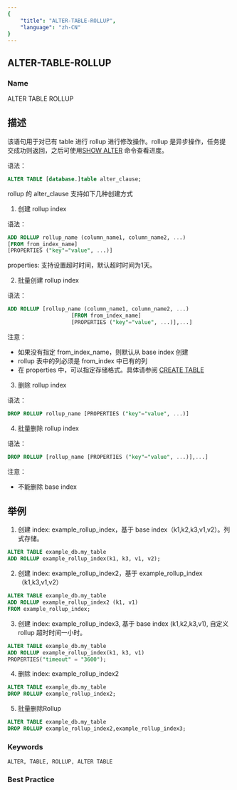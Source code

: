 ```yaml
---
{
    "title": "ALTER-TABLE-ROLLUP",
    "language": "zh-CN"
}
---
```


## ALTER-TABLE-ROLLUP

### Name

ALTER TABLE ROLLUP

## 描述

该语句用于对已有 table 进行 rollup 进行修改操作。rollup 是异步操作，任务提交成功则返回，之后可使用[SHOW ALTER](../../Show-Statements/SHOW-ALTER.md) 命令查看进度。

语法：

```sql
ALTER TABLE [database.]table alter_clause;
```

rollup 的 alter_clause 支持如下几种创建方式

1. 创建 rollup index

语法：

```sql
ADD ROLLUP rollup_name (column_name1, column_name2, ...)
[FROM from_index_name]
[PROPERTIES ("key"="value", ...)]
```

 properties: 支持设置超时时间，默认超时时间为1天。

2. 批量创建 rollup index

语法：

```sql
ADD ROLLUP [rollup_name (column_name1, column_name2, ...)
                    [FROM from_index_name]
                    [PROPERTIES ("key"="value", ...)],...]
```

注意：

- 如果没有指定 from_index_name，则默认从 base index 创建
- rollup 表中的列必须是 from_index 中已有的列
- 在 properties 中，可以指定存储格式。具体请参阅 [CREATE TABLE](../Create/CREATE-TABLE.md)

3. 删除 rollup index

 语法：

```sql
DROP ROLLUP rollup_name [PROPERTIES ("key"="value", ...)]
```

4. 批量删除 rollup index

语法：

```sql
DROP ROLLUP [rollup_name [PROPERTIES ("key"="value", ...)],...]
```

注意：

- 不能删除 base index

## 举例

1. 创建 index: example_rollup_index，基于 base index（k1,k2,k3,v1,v2）。列式存储。

```sql
ALTER TABLE example_db.my_table
ADD ROLLUP example_rollup_index(k1, k3, v1, v2);
```

2. 创建 index: example_rollup_index2，基于 example_rollup_index（k1,k3,v1,v2）

```sql
ALTER TABLE example_db.my_table
ADD ROLLUP example_rollup_index2 (k1, v1)
FROM example_rollup_index;
```

3. 创建 index: example_rollup_index3, 基于 base index (k1,k2,k3,v1), 自定义 rollup 超时时间一小时。

```sql
ALTER TABLE example_db.my_table
ADD ROLLUP example_rollup_index(k1, k3, v1)
PROPERTIES("timeout" = "3600");
```

4. 删除 index: example_rollup_index2

```sql
ALTER TABLE example_db.my_table
DROP ROLLUP example_rollup_index2;
```

5. 批量删除Rollup

```sql
ALTER TABLE example_db.my_table
DROP ROLLUP example_rollup_index2,example_rollup_index3;
```

### Keywords

```text
ALTER, TABLE, ROLLUP, ALTER TABLE
```

### Best Practice


